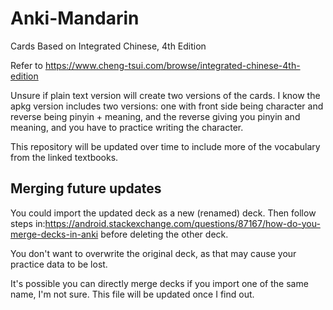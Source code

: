 # Anki-Mandarin
Cards Based on Integrated Chinese, 4th Edition

Refer to https://www.cheng-tsui.com/browse/integrated-chinese-4th-edition

Unsure if plain text version will create two versions of the cards.
I know the apkg version includes two versions: one with front side being character and reverse being pinyin + meaning, and the reverse giving you pinyin and meaning, and you have to practice writing the character.

This repository will be updated over time to include more of the vocabulary from the linked textbooks.

## Merging future updates
You could import the updated deck as a new (renamed) deck. Then follow steps in:https://android.stackexchange.com/questions/87167/how-do-you-merge-decks-in-anki before deleting the other deck.

You don't want to overwrite the original deck, as that may cause your practice data to be lost.

It's possible you can directly merge decks if you import one of the same name, I'm not sure. This file will be updated once I find out.
